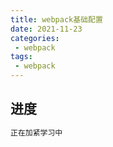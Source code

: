 ```yaml
---
title: webpack基础配置
date: 2021-11-23
categories:
 - webpack
tags:
 - webpack
---
```

## 进度
```bash
正在加紧学习中
```